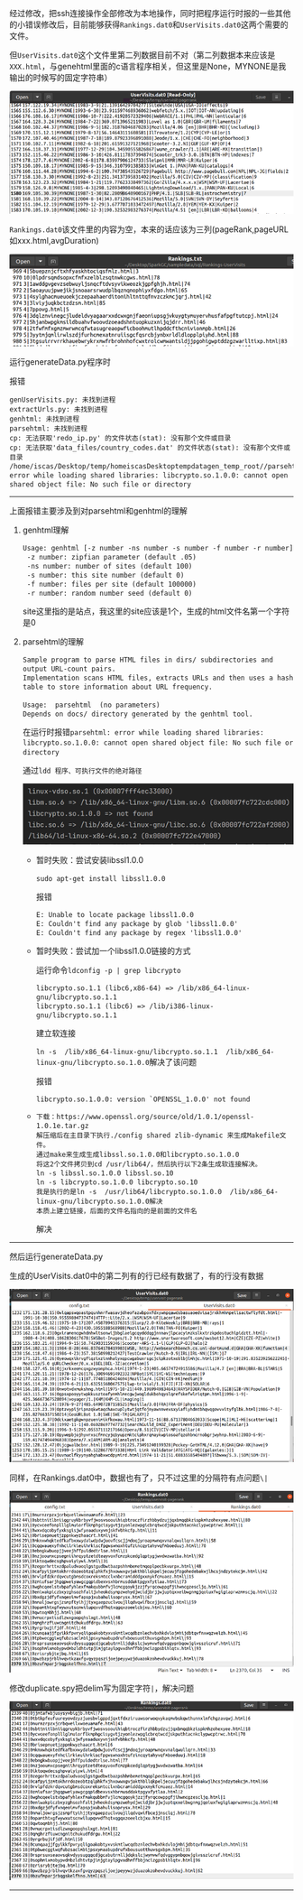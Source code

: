 经过修改，把ssh连接操作全部修改为本地操作，同时把程序运行时报的一些其他的小错误修改后，目前能够获得`Rankings.dat0`和`UserVisits.dat0`这两个需要的文件。

但`UserVisits.dat0`这个文件里第二列数据目前不对（第二列数据本来应该是`XXX.html`，与genehtml里面的c语言程序相关，但这里是None，MYNONE是我输出的时候写的固定字符串）

![image-20211201100046745](https://raw.githubusercontent.com/liang636600/cloudImg/master/images/image-20211201100046745.png)

`Rankings.dat0`该文件里的内容为空，本来的话应该为三列(pageRank,pageURL如xxx.html,avgDuration)

![image-20211201100422488](https://raw.githubusercontent.com/liang636600/cloudImg/master/images/image-20211201100422488.png)

运行generateData.py程序时

报错

```
genUserVisits.py: 未找到进程
extractUrls.py: 未找到进程
genhtml: 未找到进程
parsehtml: 未找到进程
cp: 无法获取'redo_ip.py' 的文件状态(stat): 没有那个文件或目录
cp: 无法获取'data_files/country_codes.dat' 的文件状态(stat): 没有那个文件或目录
/home/iscas/Desktop/temp/homeiscasDesktoptempdatagen_temp_root//parsehtml: error while loading shared libraries: libcrypto.so.1.0.0: cannot open shared object file: No such file or directory
```

---

上面报错主要涉及到对parsehtml和genhtml的理解

1. genhtml理解

   ```
   Usage: genhtml [-z number -ns number -s number -f number -r number]
   	-z number: zipfian parameter (default .05)
   	-ns number: number of sites (default 100)
   	-s number: this site number (default 0)
   	-f number: files per site (default 100000)
   	-r number: random number seed (default 0)
   ```

   site这里指的是站点，我这里的site应该是1个，生成的html文件名第一个字符是0
   
2. parsehtml的理解
   
      ```
      Sample program to parse HTML files in dirs/ subdirectories and output URL-count pairs.
      Implementation scans HTML files, extracts URLs and then uses a hash table to store information about URL frequency.
      
      Usage:  parsehtml  (no parameters)
      Depends on docs/ directory generated by the genhtml tool.
      ```
   
      在运行时报错`parsehtml: error while loading shared libraries: libcrypto.so.1.0.0: cannot open shared object file: No such file or directory`
   
      通过`ldd 程序、可执行文件的绝对路径`
   
      ![image-20211201111326760](https://raw.githubusercontent.com/liang636600/cloudImg/master/images/image-20211201111326760.png)
   
      * 暂时失败：尝试安装libssl1.0.0
      
        `sudo apt-get install libssl1.0.0`
      
        报错
      
        ```
        E: Unable to locate package libssl1.0.0
        E: Couldn't find any package by glob 'libssl1.0.0'
        E: Couldn't find any package by regex 'libssl1.0.0'
        ```
      
      * 暂时失败：尝试加一个libssl1.0.0链接的方式
      
        运行命令`ldconfig -p | grep libcrypto`
      
        ```
        libcrypto.so.1.1 (libc6,x86-64) => /lib/x86_64-linux-gnu/libcrypto.so.1.1
        libcrypto.so.1.1 (libc6) => /lib/i386-linux-gnu/libcrypto.so.1.1
        ```
      
        建立软连接
      
        `ln -s  /lib/x86_64-linux-gnu/libcrypto.so.1.1  /lib/x86_64-linux-gnu/libcrypto.so.1.0.0`解决了该问题
      
        报错
      
        ```
        libcrypto.so.1.0.0: version `OPENSSL_1.0.0' not found
        ```
      
      * ```
        下载：https://www.openssl.org/source/old/1.0.1/openssl-1.0.1e.tar.gz
        解压缩后在主目录下执行./config shared zlib-dynamic 来生成Makefile文件。
        通过make来生成生成libssl.so.1.0.0和libcrypto.so.1.0.0
        将这2个文件拷贝到cd /usr/lib64/，然后执行以下2条生成软连接解决。
        ln -s libssl.so.1.0.0 libssl.so.10
        ln -s libcrypto.so.1.0.0 libcrypto.so.10
        我是执行的是ln -s  /usr/lib64/libcrypto.so.1.0.0  /lib/x86_64-linux-gnu/libcrypto.so.1.0.0解决
        本质上建立链接，后面的文件名指向的是前面的文件名
        ```
      
        解决

---

然后运行generateData.py

生成的UserVisits.dat0中的第二列有的行已经有数据了，有的行没有数据

![image-20211201151812134](https://raw.githubusercontent.com/liang636600/cloudImg/master/images/image-20211201151812134.png)

同样，在Rankings.dat0中，数据也有了，只不过这里的分隔符有点问题`\|`

![image-20211201152048487](https://raw.githubusercontent.com/liang636600/cloudImg/master/images/image-20211201152048487.png)

修改duplicate.spy把delim写为固定字符`|`，解决问题

![image-20211201171019458](https://raw.githubusercontent.com/liang636600/cloudImg/master/images/image-20211201171019458.png)

---

